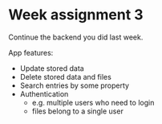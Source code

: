 # Week assignment 3

Continue the backend you did last week.

App features:
  * Update stored data
  * Delete stored data and files
  * Search entries by some property
  * Authentication
    * e.g. multiple users who need to login
    * files belong to a single user
  
